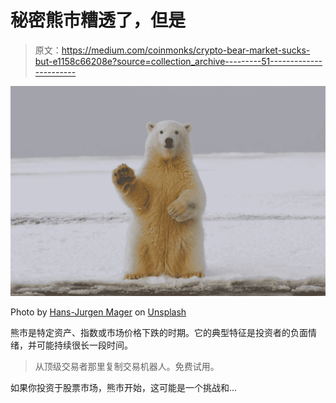 # 秘密熊市糟透了，但是

> 原文：<https://medium.com/coinmonks/crypto-bear-market-sucks-but-e1158c66208e?source=collection_archive---------51----------------------->

![](img/30a10779aa6ee756cdd9d4dc8c1f2ffc.png)

Photo by [Hans-Jurgen Mager](https://unsplash.com/@hansjurgen007?utm_source=medium&utm_medium=referral) on [Unsplash](https://unsplash.com?utm_source=medium&utm_medium=referral)

熊市是特定资产、指数或市场价格下跌的时期。它的典型特征是投资者的负面情绪，并可能持续很长一段时间。

> 从顶级交易者那里复制交易机器人。免费试用。

如果你投资于股票市场，熊市开始，这可能是一个挑战和…